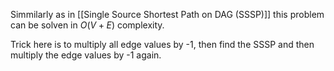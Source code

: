 Simmilarly as in [[Single Source Shortest Path on DAG (SSSP)]] this problem can be solven in $O(V+E)$ complexity.

Trick here is to multiply all edge values by -1, then find the SSSP and then multiply the edge values by -1 again.